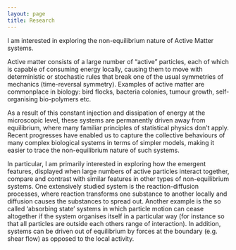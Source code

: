 ```yaml
---
layout: page
title: Research
---
```


I am interested in exploring the non-equilibrium nature of Active Matter systems.

Active matter consists of a large number of “active” particles, each of which is capable of consuming energy locally, causing them to move with deterministic or stochastic rules that break one of the usual symmetries of mechanics (time-reversal symmetry). Examples of active matter are commonplace in biology: bird flocks, bacteria colonies, tumour growth, self-organising bio-polymers etc.

As a result of this constant injection and dissipation of energy at the microscopic level, these systems are permanently driven away from equilibrium, where many familiar principles of statistical physics don’t apply. Recent progresses have enabled us to capture the collective behaviours of many complex biological systems in terms of simpler models, making it easier to trace the non-equilibrium nature of such systems.


In particular, I am primarily interested in exploring how the emergent features, displayed when large numbers of active particles interact together, compare and contrast with similar features in other types of non-equilibrium systems. One extensively studied system is the reaction-diffusion processes, where reaction transforms one substance to another locally and diffusion causes the substances to spread out. Another example is the so called ‘absorbing state’ systems in which particle motion can cease altogether if the system organises itself in a particular way (for instance so that all particles are outside each others range of interaction). In addition, systems can be driven out of equilibrium by forces at the boundary (e.g. shear flow) as opposed to the local activity.
